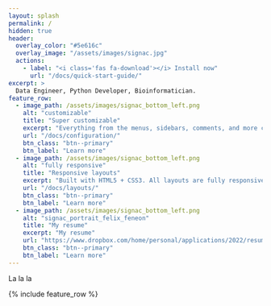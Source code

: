 ```yaml
---
layout: splash
permalink: /
hidden: true
header:
  overlay_color: "#5e616c"
  overlay_image: "/assets/images/signac.jpg"
  actions:
    - label: "<i class='fas fa-download'></i> Install now"
      url: "/docs/quick-start-guide/"
excerpt: >
  Data Engineer, Python Developer, Bioinformatician.
feature_row:
  - image_path: /assets/images/signac_bottom_left.png
    alt: "customizable"
    title: "Super customizable"
    excerpt: "Everything from the menus, sidebars, comments, and more can be configured or set with YAML Front Matter."
    url: "/docs/configuration/"
    btn_class: "btn--primary"
    btn_label: "Learn more"
  - image_path: /assets/images/signac_bottom_left.png
    alt: "fully responsive"
    title: "Responsive layouts"
    excerpt: "Built with HTML5 + CSS3. All layouts are fully responsive with helpers to augment your content."
    url: "/docs/layouts/"
    btn_class: "btn--primary"
    btn_label: "Learn more"
  - image_path: /assets/images/signac_bottom_left.png
    alt: "signac_portrait_felix_feneon"
    title: "My resume"
    excerpt: "My resume"
    url: "https://www.dropbox.com/home/personal/applications/2022/resume-pagedown?preview=Simone_Domenico_resume_data_science.pdf"
    btn_class: "btn--primary"
    btn_label: "Learn more"      
---
```


La la la

{% include feature_row %}
